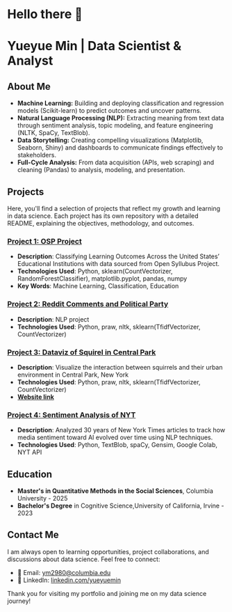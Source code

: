 # Hello there 👋
# Yueyue Min | Data Scientist & Analyst


## About Me

*   **Machine Learning:** Building and deploying classification and regression models (Scikit-learn) to predict outcomes and uncover patterns.
*   **Natural Language Processing (NLP):** Extracting meaning from text data through sentiment analysis, topic modeling, and feature engineering (NLTK, SpaCy, TextBlob).
*   **Data Storytelling:** Creating compelling visualizations (Matplotlib, Seaborn, Shiny) and dashboards to communicate findings effectively to stakeholders.
*   **Full-Cycle Analysis:** From data acquisition (APIs, web scraping) and cleaning (Pandas) to analysis, modeling, and presentation.

## Projects

Here, you'll find a selection of projects that reflect my growth and learning in data science. Each project has its own repository with a detailed README, explaining the objectives, methodology, and outcomes.

### [Project 1: OSP Project](https://github.com/yueyuem77/portfolio/tree/main/OSP_project)
- **Description**:  Classifying Learning Outcomes Across the United States’ Educational Institutions with data sourced from Open Syllubus Project.
- **Technologies Used**: Python, sklearn(CountVectorizer, RandomForestClassifier), matplotlib.pyplot, pandas, numpy
- **Key Words**: Machine Learning, Classification, Education


### [Project 2: Reddit Comments and Political Party](https://github.com/yueyuem77/portfolio/tree/main/Reddit)
- **Description**: NLP project
- **Technologies Used**: Python, praw, nltk, sklearn(TfidfVectorizer, CountVectorizer)

### [Project 3: Dataviz of Squirel in Central Park](https://github.com/yueyuem77/dataviz_squirelHabitat)
- **Description**: Visualize the interaction between squirrels and their urban environment in Central Park, New York
- **Technologies Used**: Python, praw, nltk, sklearn(TfidfVectorizer, CountVectorizer)
- **[Website link](https://elenazz.shinyapps.io/squirrel_pj2/)**

  
### [Project 4: Sentiment Analysis of NYT](https://github.com/yueyuem77/NYT_Sentiment_AI)
- **Description**: Analyzed 30 years of New York Times articles to track how media sentiment toward AI evolved over time using NLP techniques.  
- **Technologies Used**:  Python, TextBlob, spaCy, Gensim, Google Colab, NYT API  



## Education

- **Master's in Quantitative Methods in the Social Sciences**, Columbia University - 2025
- **Bachelor's Degree** in Cognitive Science,University of California, Irvine - 2023

## Contact Me

I am always open to learning opportunities, project collaborations, and discussions about data science. Feel free to connect:

- 📧 Email: [ym2980@columbia.edu](ym2980@columbia.edu)
- 🔗 LinkedIn: [linkedin.com/yueyuemin](linkedin.com/yueyuemin)


Thank you for visiting my portfolio and joining me on my data science journey!


